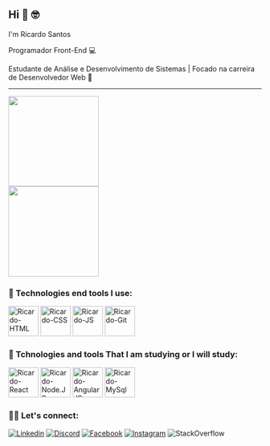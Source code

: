 ## Hi 👋 🤓

I'm Ricardo Santos

Programador Front-End 💻

Estudante de Análise e Desenvolvimento de Sistemas | Focado na carreira de Desenvolvedor Web 📖
<hr>
<div>
 <img height="180em" src="https://github-readme-stats.vercel.app/api?username=ricardo93santos&show_icons=true&theme=gruvbox"/><br>
 <img height="180em" src="https://github-readme-stats.vercel.app/api/top-langs/?username=ricardo93santos&layout=compact&theme=gruvbox"/>
</div>

### 🔨 Technologies end tools I use:
<div> 
  <img aling="center" alt="Ricardo-HTML" height="60" widht="90" src="https://cdn.jsdelivr.net/gh/devicons/devicon/icons/html5/html5-original.svg" />
  <img aling="center" alt="Ricardo-CSS" height="60" widht="90" src="https://cdn.jsdelivr.net/gh/devicons/devicon/icons/css3/css3-original.svg" />
  <img aling="center" alt="Ricardo-JS" height="60" widht="90" src="https://cdn.jsdelivr.net/gh/devicons/devicon/icons/javascript/javascript-original.svg" />
  <img aling="center" alt="Ricardo-Git" height="60" widht="90" src="https://cdn.jsdelivr.net/gh/devicons/devicon/icons/git/git-plain-wordmark.svg" />
 </div>

### 🔨 Tchnologies and tools That I am studying or I will study:
<div>
<img aling="center" alt="Ricardo-React" height="60" widht="90" src="https://cdn.jsdelivr.net/gh/devicons/devicon/icons/react/react-original.svg" />
<img aling="center" alt="Ricardo-Node.JS" height="60" widht="90" src="https://cdn.jsdelivr.net/gh/devicons/devicon/icons/nodejs/nodejs-original-wordmark.svg" />
<img aling="center" alt="Ricardo-AngularJS" height="60" widht="90" src="https://cdn.jsdelivr.net/gh/devicons/devicon/icons/angularjs/angularjs-original.svg" />
<img aling="center" alt="Ricardo-MySql" height="60" widht="90" src="https://cdn.jsdelivr.net/gh/devicons/devicon/icons/mysql/mysql-original-wordmark.svg" />
</div>


### 🤜🤛 Let's connect:

[![Linkedin](https://img.shields.io/badge/LinkedIn-0077B5?style=for-the-badge&logo=linkedin&logoColor=white)](https://www.linkedin.com/in/ricardo-santos-997429145/)
[![Discord](https://img.shields.io/badge/Discord-7289DA?style=for-the-badge&logo=discord&logoColor=white)](https://discord.com/channels/@me)
[![Facebook](https://img.shields.io/badge/Facebook-1877F2?style=for-the-badge&logo=facebook&logoColor=white)](https://www.facebook.com/profile.php?id=100033654708986)
[![Instagram](https://img.shields.io/badge/Instagram-E4405F?style=for-the-badge&logo=instagram&logoColor=white)](https://www.instagram.com/ricardosantos4828/)
<img alt="StackOverflow" src="https://img.shields.io/website?label=Stack&style=for-the-badge&up_color=orange&up_message=Overflow&url=https%3A%2F%2Fpt.stackoverflow.com%2Fusers%2F287559%2Fricardo-santos">
